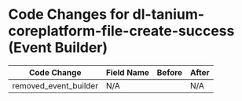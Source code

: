 # Code Changes for dl-tanium-coreplatform-file-create-success (Event Builder)

| Code Change | Field Name | Before | After |
|-------------|------------|--------|-------|
| removed_event_builder | N/A |  | N/A |